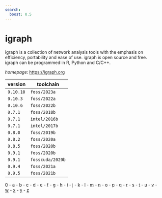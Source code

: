```yaml
---
search:
  boost: 0.5
---
```

# igraph

igraph is a collection of network analysis tools with the emphasis on efficiency, portability and ease of use. igraph is open source and free. igraph can be programmed in R, Python and C/C++.

*homepage*: <https://igraph.org>

version | toolchain
--------|----------
``0.10.10`` | ``foss/2023a``
``0.10.3`` | ``foss/2022a``
``0.10.6`` | ``foss/2022b``
``0.7.1`` | ``foss/2018b``
``0.7.1`` | ``intel/2016b``
``0.7.1`` | ``intel/2017b``
``0.8.0`` | ``foss/2019b``
``0.8.2`` | ``foss/2020a``
``0.8.5`` | ``foss/2020b``
``0.9.1`` | ``foss/2020b``
``0.9.1`` | ``fosscuda/2020b``
``0.9.4`` | ``foss/2021a``
``0.9.5`` | ``foss/2021b``

[0](../0/index.md) - [a](../a/index.md) - [b](../b/index.md) - [c](../c/index.md) - [d](../d/index.md) - [e](../e/index.md) - [f](../f/index.md) - [g](../g/index.md) - [h](../h/index.md) - [i](../i/index.md) - [j](../j/index.md) - [k](../k/index.md) - [l](../l/index.md) - [m](../m/index.md) - [n](../n/index.md) - [o](../o/index.md) - [p](../p/index.md) - [q](../q/index.md) - [r](../r/index.md) - [s](../s/index.md) - [t](../t/index.md) - [u](../u/index.md) - [v](../v/index.md) - [w](../w/index.md) - [x](../x/index.md) - [y](../y/index.md) - [z](../z/index.md)

